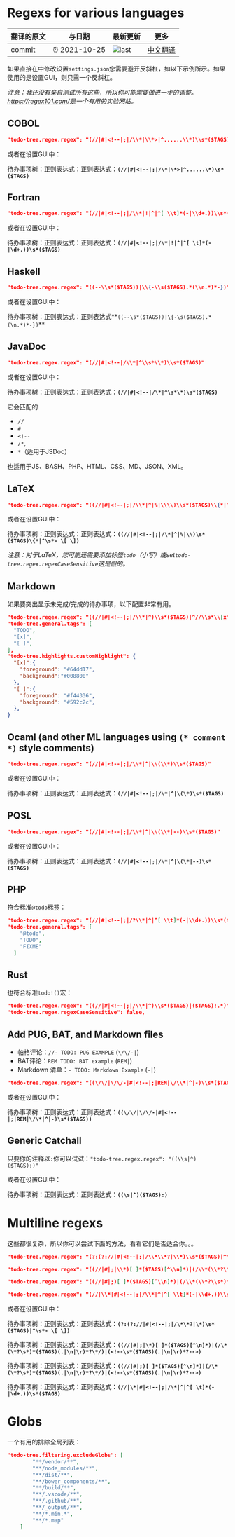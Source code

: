 # Regexs for various languages

[explain]: http://llever.com/explain.svg
[source]: https://github.com/chinanf-boy/Source-Explain
[translate-svg]: http://llever.com/translate.svg
[translate-list]: https://github.com/chinanf-boy/chinese-translate-list
[size-img]: https://packagephobia.now.sh/badge?p=Name
[size]: https://packagephobia.now.sh/result?p=Name

<!-- doc-templite START generated -->
<!-- repo = 'Gruntfuggly/todo-tree.wiki' -->
<!-- commit = '70ee9d2b7cb1fc9067f67c9cc843d3b5709e1585' -->
<!-- time = '2021-10-25' -->

| 翻译的原文 | 与日期      | 最新更新 | 更多                       |
| ---------- | ----------- | -------- | -------------------------- |
| [commit]   | ⏰ 2021-10-25 | ![last]  | [中文翻译][translate-list] |

[last]: https://img.shields.io/github/last-commit/Gruntfuggly/todo-tree.wiki.svg
[commit]: https://github.com/Gruntfuggly/todo-tree/wiki/Configuration-Examples/70ee9d2b7cb1fc9067f67c9cc843d3b5709e1585

<!-- doc-templite END generated -->


如果直接在中修改设置`settings.json`您需要避开反斜杠，如以下示例所示。如果使用的是设置GUI，则只需一个反斜杠。

*注意：我还没有亲自测试所有这些，所以你可能需要做进一步的调整。<https://regex101.com/>是一个有用的实验网站。*

## COBOL

```json
"todo-tree.regex.regex": "(//|#|<!--|;|/\\*|\\*>|^......\\*)\\s*($TAGS)"
```

或者在设置GUI中：

待办事项树：正则表达式：正则表达式：**`(//|#|<!--|;|/\*|\*>|^......\*)\s*($TAGS)`**

## Fortran

```json
"todo-tree.regex.regex": "(//|#|<!--|;|/\\*|!|^|^[ \\t]*(-|\\d+.))\\s*($TAGS)"
```

或者在设置GUI中：

待办事项树：正则表达式：正则表达式：**`(//|#|<!--|;|/\*|!|^|^[ \t]*(-|\d+.))\s*($TAGS)`**

## Haskell

```json
"todo-tree.regex.regex": "((--\\s*($TAGS))|\\{-\\s($TAGS).*(\\n.*)*-})"
```

或者在设置GUI中：

待办事项树：正则表达式：正则表达式**`((--\s*($TAGS))|\{-\s($TAGS).*(\n.*)*-})`**

## JavaDoc

```json
"todo-tree.regex.regex": "(//|#|<!--|/\\*|^\\s*\\*)\\s*($TAGS)"
```

或者在设置GUI中：

待办事项树：正则表达式：正则表达式：**`(//|#|<!--|/\*|^\s*\*)\s*($TAGS)`**

它会匹配的

-   `//`
-   `#`
-   `<!--`
-   `/*`, 
-   `*`（适用于JSDoc）

也适用于JS、BASH、PHP、HTML、CSS、MD、JSON、XML。

## LaTeX

```json
"todo-tree.regex.regex": "((//|#|<!--|;|/\\*|^|%|\\\\)\\s*($TAGS)\\{*|^\\s*- \\[ \\])",
```

或者在设置GUI中：

待办事项树：正则表达式：正则表达式：**`((//|#|<!--|;|/\*|^|%|\\)\s*($TAGS)\{*|^\s*- \[ \])`**

*注意：对于LaTeX，您可能还需要添加标签`todo`（小写）或set`todo-tree.regex.regexCaseSensitive`这是假的。*

## Markdown

如果要突出显示未完成/完成的待办事项，以下配置非常有用。

```json
"todo-tree.regex.regex": "((//|#|<!--|;|/\\*|^)\\s*($TAGS)|^//\\s*\\[x\\]|^//\\s*\\[ \\])",
"todo-tree.general.tags": [
  "TODO",
  "[x]",
  "[ ]",
],
"todo-tree.highlights.customHighlight": {
  "[x]":{
    "foreground": "#64dd17",
    "background":"#008800"
  },
  "[ ]":{
    "foreground": "#f44336",
    "background": "#592c2c",
  },
}
```

## Ocaml (and other ML languages using `(* comment *)` style comments)

```json
"todo-tree.regex.regex": "(//|#|<!--|;|/\\*|^|\\(\\*)\\s*($TAGS)"
```

或者在设置GUI中：

待办事项树：正则表达式：正则表达式：**`(//|#|<!--|;|/\*|^|\(\*)\s*($TAGS)`**

## PQSL

```json
"todo-tree.regex.regex": "(//|#|<!--|;|/\\*|^|\\(\\*|--)\\s*($TAGS)"
```

或者在设置GUI中：

待办事项树：正则表达式：正则表达式：**`(//|#|<!--|;|/\*|^|\(\*|--)\s*($TAGS)`**

## PHP

符合标准`@todo`标签：

```json
"todo-tree.regex.regex": "(//|#|<!--|;|/?\\*|^|^[ \\t]*(-|\\d+.))\\s*($TAGS)",
"todo-tree.general.tags": [
    "@todo",
    "TODO",
    "FIXME"
  ]
```

## Rust

也符合标准`todo!()`宏：

```json
"todo-tree.regex.regex": "((//|#|<!--|;|/\\*|^)\\s*($TAGS)|($TAGS)!.*)",
"todo-tree.regex.regexCaseSensitive": false,
```

## Add PUG, BAT, and Markdown files

-   帕格评论：`//- TODO: PUG EXAMPLE` (`\/\/-|`)
-   BAT评论：`REM TODO: BAT example` (`REM|`)
-   Markdown 清单：`- TODO: Markdown Example` (`-|`)

```json
"todo-tree.regex.regex": "((\/\/|\/\/-|#|<!--|;|REM|\/\\*|^|-)\\s*($TAGS))"
```

或者在设置GUI中：

待办事项树：正则表达式：正则表达式：**`((\/\/|\/\/-|#|<!--|;|REM|\/\*|^|-)\s*($TAGS))`**

## Generic Catchall

只要你的注释以`:`你可以试试：`"todo-tree.regex.regex": "((\\s|^)($TAGS):)"`

或者在设置GUI中：

待办事项树：正则表达式：正则表达式：**`((\s|^)($TAGS):)`**

# Multiline regexs

这些都很复杂，所以你可以尝试下面的方法，看看它们是否适合你。。。

```json
"todo-tree.regex.regex": "(?:(?://|#|<!--|;|/\\*\\*?|\\*)\\s*($TAGS)|^\\s*- \\[ \\])"
```

```json
"todo-tree.regex.regex": "((//|#|;|\\*)[ ]*($TAGS)[^\\n]*)|(/\\*(\\*?\\s*)*($TAGS)(.|\\n|\\r)*?\\*/)|(<!--\\s*($TAGS)(.|\\n|\\r)*?-->)"
```

```json
"todo-tree.regex.regex": "((//|#|;)[ ]*($TAGS)[^\\n]*)|(/\\*(\\*?\\s*)*($TAGS)(.|\\n|\\r)*?\\*/)|(<!--\\s*($TAGS)(.|\\n|\\r)*?-->)"
```

```json
"todo-tree.regex.regex": "(//|\\*|#|<!--|;|/\\*|^|^[ \\t]*(-|\\d+.))\\s*($TAGS)"
```

或者在设置GUI中：

待办事项树：正则表达式：正则表达式：**`(?:(?://|#|<!--|;|/\*\*?|\*)\s*($TAGS)|^\s*- \[ \])`**

待办事项树：正则表达式：正则表达式：**`((//|#|;|\*)[ ]*($TAGS)[^\n]*)|(/\*(\*?\s*)*($TAGS)(.|\n|\r)*?\*/)|(<!--\s*($TAGS)(.|\n|\r)*?-->)`**

待办事项树：正则表达式：正则表达式：**`((//|#|;)[ ]*($TAGS)[^\n]*)|(/\*(\*?\s*)*($TAGS)(.|\n|\r)*?\*/)|(<!--\s*($TAGS)(.|\n|\r)*?-->)`**

待办事项树：正则表达式：正则表达式：**`(//|\*|#|<!--|;|/\*|^|^[ \t]*(-|\d+.))\s*($TAGS)`**

# Globs

一个有用的排除全局列表：

```json
"todo-tree.filtering.excludeGlobs": [
        "**/vendor/**",
        "**/node_modules/**",
        "**/dist/**",
        "**/bower_components/**",
        "**/build/**",
        "**/.vscode/**",
        "**/.github/**",
        "**/_output/**",
        "**/*.min.*",
        "**/*.map"
    ]
```
